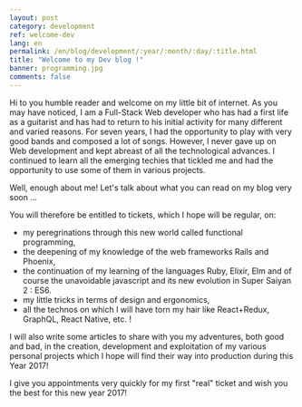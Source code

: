 ```yaml
---
layout: post
category: development
ref: welcome-dev
lang: en
permalink: /en/blog/development/:year/:month/:day/:title.html
title: "Welcome to my Dev blog !"
banner: programming.jpg
comments: false
---
```


Hi to you humble reader and welcome on my little bit of internet. As you may have noticed, I am a Full-Stack Web developer who has had a first life as a guitarist and has had to return to his initial activity for many different and varied reasons. For seven years, I had the opportunity to play with very good bands and composed a lot of songs. However, I never gave up on Web development and kept abreast of all the technological advances. I continued to learn all the emerging techies that tickled me and had the opportunity to use some of them in various projects.

Well, enough about me! Let's talk about what you can read on my blog very soon ...

You will therefore be entitled to tickets, which I hope will be regular, on:

- my peregrinations through this new world called functional programming,
- the deepening of my knowledge of the web frameworks Rails and Phoenix,
- the continuation of my learning of the languages ​​Ruby, Elixir, Elm and of course the unavoidable javascript and its new evolution in Super Saiyan 2 : ES6.
- my little tricks in terms of design and ergonomics,
- all the technos on which I will have torn my hair like React+Redux, GraphQL, React Native, etc. !

I will also write some articles to share with you my adventures, both good and bad, in the creation, development and exploitation of my various personal projects which I hope will find their way into production during this Year 2017!

I give you appointments very quickly for my first "real" ticket and wish you the best for this new year 2017!
